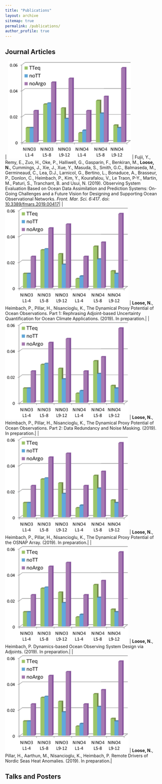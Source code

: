 ```yaml
---
title: "Publications"
layout: archive
sitemap: true
permalink: /publications/
author_profile: true
---
```


## Journal Articles

| <img src="/assets/images/researchOSSE.png" width="400px" alt=""> | Fujii, Y., Remy, E., Zuo, H., Oke, P., Halliwell, G., Gasparin, F., Benkiran, M., **Loose, N.**, Cummings, J., Xie, J., Xue, Y., Masuda, S., Smith, G.C., Balmaseda, M., Germineaud, C., Lea, D.J., Larnicol, G., Bertino, L., Bonaduce, A., Brasseur, P., Donlon, C., Heimbach, P., Kim, Y., Kourafalou, V., Le Traon, P-Y., Martin, M., Paturi, S., Tranchant, B. and Usui, N. (2019). Observing System Evaluation Based on Ocean Data Assimilation and Prediction Systems: On-Going Challenges and a Future Vision for Designing and Supporting Ocean Observational Networks. _Front. Mar. Sci. 6:417_.  doi: [10.3389/fmars.2019.00417](https://www.frontiersin.org/articles/10.3389/fmars.2019.00417/full)|
| <img src="/assets/images/researchOSSE.png" width="400px" alt=""> | **Loose, N.**, Heimbach, P., Pillar, H., Nisancioglu, K., The Dynamical Proxy Potential of Ocean Observations. Part 1: Rephrasing Adjoint-based Uncertainty Quantification for Ocean Climate Applications. (2019). In preparation.|
| <img src="/assets/images/researchOSSE.png" width="400px" alt=""> | **Loose, N.**, Heimbach, P., Pillar, H., Nisancioglu, K., The Dynamical Proxy Potential of Ocean Observations. Part 2: Data Redundancy and Noise Masking. (2019). In preparation.|
| <img src="/assets/images/researchOSSE.png" width="400px" alt=""> | **Loose, N.**, Heimbach, P., Pillar, H., Nisancioglu, K., The Dynamical Proxy Potential of the OSNAP Array. (2019). In preparation.|
| <img src="/assets/images/researchOSSE.png" width="400px" alt=""> | **Loose, N.**, Heimbach, P. Dynamics-based Ocean Observing System Design via Adjoints. (2019). In preparation.|
| <img src="/assets/images/researchOSSE.png" width="400px" alt=""> | **Loose, N.**, Pillar, H., Aarthun, M., Nisancioglu, K., Heimbach, P. Remote Drivers of Nordic Seas Heat Anomalies. (2019). In preparation.|

## Talks and Posters



